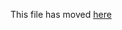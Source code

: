 This file has moved [here](https://github.com/scyberLink/create-reblend-app/blob/main/packages/cra-template/template/README.md)
